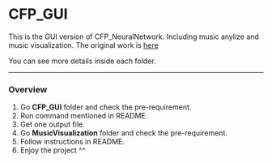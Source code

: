 # CFP_GUI
This is the GUI version of CFP_NeuralNetwork. Including music anylize and music visualization.
The original work is [here](https://github.com/BreezeWhite/CFP_NeuralNetwork)

You can see more details inside each folder.

---
### Overview
1. Go **CFP_GUI** folder and check the pre-requirement.
2. Run command mentioned in README.
3. Get one output file.
4. Go **MusicVisualization** folder and check the pre-requirement.
5. Follow instructions in README.
6. Enjoy the project ^^

